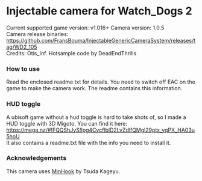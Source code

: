 Injectable camera for Watch_Dogs 2
============================

Current supported game version: v1.016+
Camera version: 1.0.5  
Camera release binaries: https://github.com/FransBouma/InjectableGenericCameraSystem/releases/tag/WD2_105    
Credits: Otis_Inf. Hotsample code by DeadEndThrills

### How to use
Read the enclosed readme.txt for details. You need to switch off EAC on the game to make the camera work. 
The readme contains this information. 

### HUD toggle
A ubisoft game without a hud toggle is hard to take shots of, so I made a HUD toggle with 3D Migoto. 
You can find it here: https://mega.nz/#!FQQShJyS!Ipg4CycflblD2LvZdlfQMgl29ptx_yqPX_HA03u5hoU  
It also contains a readme.txt file with the info you need to install it. 

### Acknowledgements
This camera uses [MinHook](https://github.com/TsudaKageyu/minhook) by Tsuda Kageyu.
